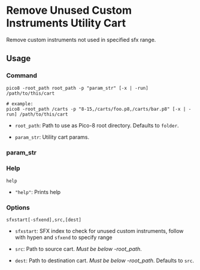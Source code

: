 # Remove Unused Custom Instruments Utility Cart

Remove custom instruments not used in specified sfx range.

## Usage

### Command

```shell
pico8 -root_path root_path -p "param_str" [-x | -run] /path/to/this/cart

# example:
pico8 -root_path /carts -p "8-15,/carts/foo.p8,/carts/bar.p8" [-x | -run] /path/to/this/cart
```

* `root_path`: Path to use as Pico-8 root directory. Defaults to `folder`.

* `param_str`: Utility cart params.

### param_str

### Help

```shell
help
```

* `"help"`: Prints help

### Options

```shell
sfxstart[-sfxend],src,[dest]
```

* `sfxstart`: SFX index to check for unused custom instruments, follow with hypen and `sfxend` to specify range

* `src`: Path to source cart. *Must be below -root_path*.

* `dest`: Path to destination cart. *Must be below -root_path*. Defaults to `src`.
